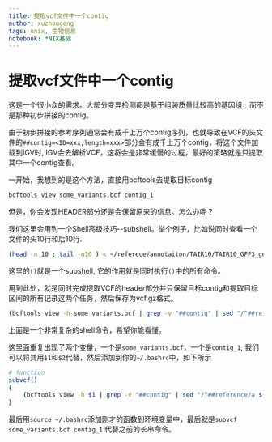 ```yaml
---
title: 提取vcf文件中一个contig
author: xuzhougeng
tags: unix, 生物信息
notebook: *NIX基础
---
```

# 提取vcf文件中一个contig

这是一个很小众的需求。大部分变异检测都是基于组装质量比较高的基因组，而不是那种初步拼接的contig。

由于初步拼接的参考序列通常会有成千上万个contig序列，也就导致在VCF的头文件的`##contig=<ID=xxx,length=xxx>`部分会有成千上万个contig，将这个文件加载到IGV时, IGV会去解析VCF，这将会是非常缓慢的过程，最好的策略就是只提取其中一个contig查看。

一开始，我想到的是这个方法，直接用bcftools去提取目标contig

```bash
bcftools view some_variants.bcf contig_1
```

但是，你会发现HEADER部分还是会保留原来的信息。怎么办呢？

我们这里会用到一个Shell高级技巧--subshell。举个例子，比如说同时查看一个文件的头10行和后10行.

```bash
(head -n 10 ; tail -n10 ) < ~/referece/annotaiton/TAIR10/TAIR10_GFF3_genes.bed
```

这里的`()`就是一个subshell, 它的作用就是同时执行`()`中的所有命令。

用到此处，就是同时完成提取VCF的header部分并只保留目标contig和提取目标区间的所有记录这两个任务，然后保存为vcf.gz格式。

```bash
(bcftools view -h some_variants.bcf | grep -v "##contig" | sed "/^##reference/a $(bcftools view -h some_variants.bcf | grep -w "ID=contig_1")" ; bcftools view -H some_variants.bcf contig_1 ) | bcftools view -Oz -o contig_1.vcf.gz
```

上面是一个非常复杂的shell命令，希望你能看懂。

这里面重复出现了两个变量，一个是`some_variants.bcf`，一个是`contig_1`, 我们可以将其用`$1`和`$2`代替，然后添加到你的`~/.bashrc`中，如下所示

```bash
# function
subvcf()
{
    (bcftools view -h $1 | grep -v "##contig" | sed "/^##reference/a $(bcftools view -h $1| grep -w "ID=$2")" ;  bcftools view -H $1 $2 ) | bcftools view -Oz -o $2.vcf.gz && bcftoos index $2.vcf.gz
}
```

最后用`source ~/.bashrc`添加刚才的函数到环境变量中，最后就是`subvcf some_variants.bcf contig_1` 代替之前的长串命令。